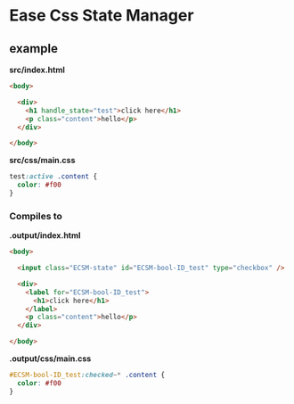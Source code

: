 # Ease Css State Manager

## example

**src/index.html**
```html
<body>

  <div>
    <h1 handle_state="test">click here</h1>
    <p class="content">hello</p>
  </div>

</body>
```
**src/css/main.css**
```css
test:active .content {
  color: #f00
}
```

### Compiles to

**.output/index.html**

```html
<body>

  <input class="ECSM-state" id="ECSM-bool-ID_test" type="checkbox" />

  <div>
    <label for="ECSM-bool-ID_test">
      <h1>click here</h1>
    </label>
    <p class="content">hello</p>
  </div>

</body>
```
**.output/css/main.css**
```css
#ECSM-bool-ID_test:checked~* .content {
  color: #f00
}
```